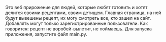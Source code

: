 Это веб прирожение для людей, которые любят готовить и хотят делится своими рецептами, своим детищем. Главная страница, на ней будут вывешены рецепт, их могу смотреть все, кто зашел на сайт. Добавлять могут только зарегистрированные пользователи. Как говорится: рецепт не воробей-вылетит, не поймаешь. Для запуска приложения, запустите файл main.py.


